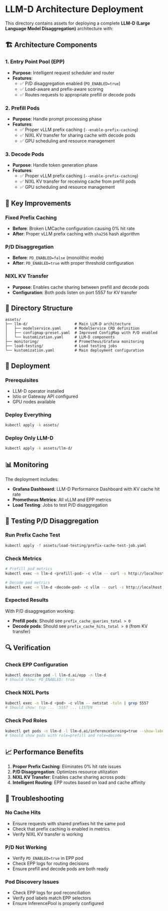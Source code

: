 # LLM-D Architecture Deployment

This directory contains assets for deploying a complete **LLM-D (Large Language Model Disaggregation)** architecture with:

## 🏗️ Architecture Components

### 1. **Entry Point Pool (EPP)**
- **Purpose**: Intelligent request scheduler and router
- **Features**: 
  - ✅ P/D disaggregation enabled (`PD_ENABLED=true`)
  - ✅ Load-aware and prefix-aware scoring
  - ✅ Routes requests to appropriate prefill or decode pods

### 2. **Prefill Pods**
- **Purpose**: Handle prompt processing phase
- **Features**:
  - ✅ Proper vLLM prefix caching (`--enable-prefix-caching`)
  - ✅ NIXL KV transfer for sharing cache with decode pods
  - ✅ GPU scheduling and resource management

### 3. **Decode Pods**
- **Purpose**: Handle token generation phase
- **Features**:
  - ✅ Proper vLLM prefix caching (`--enable-prefix-caching`)
  - ✅ NIXL KV transfer for receiving cache from prefill pods
  - ✅ GPU scheduling and resource management

## 🔧 Key Improvements

### Fixed Prefix Caching
- **Before**: Broken LMCache configuration causing 0% hit rate
- **After**: Proper vLLM prefix caching with `sha256` hash algorithm

### P/D Disaggregation
- **Before**: `PD_ENABLED=false` (monolithic mode)
- **After**: `PD_ENABLED=true` with proper threshold configuration

### NIXL KV Transfer
- **Purpose**: Enables cache sharing between prefill and decode pods
- **Configuration**: Both pods listen on port 5557 for KV transfer

## 📁 Directory Structure

```
assets/
├── llm-d/                     # Main LLM-D architecture
│   ├── modelservice.yaml      # ModelService CRD definition
│   ├── configmap-preset.yaml  # Improved ConfigMap with P/D enabled
│   └── kustomization.yaml     # LLM-D components
├── monitoring/                # Prometheus/Grafana monitoring
├── load-testing/              # Load testing jobs
└── kustomization.yaml         # Main deployment configuration
```

## 🚀 Deployment

### Prerequisites
- LLM-D operator installed
- Istio or Gateway API configured
- GPU nodes available

### Deploy Everything
```bash
kubectl apply -k assets/
```

### Deploy Only LLM-D
```bash
kubectl apply -k assets/llm-d/
```

## 📊 Monitoring

The deployment includes:
- **Grafana Dashboard**: LLM-D Performance Dashboard with KV cache hit rate
- **Prometheus Metrics**: All vLLM and EPP metrics
- **Load Testing**: Jobs to test P/D disaggregation

## 🧪 Testing P/D Disaggregation

### Run Prefix Cache Test
```bash
kubectl apply -f assets/load-testing/prefix-cache-test-job.yaml
```

### Check Metrics
```bash
# Prefill pod metrics
kubectl exec -n llm-d <prefill-pod> -c vllm -- curl -s http://localhost:8000/metrics | grep prefix_cache

# Decode pod metrics  
kubectl exec -n llm-d <decode-pod> -c vllm -- curl -s http://localhost:8001/metrics | grep prefix_cache
```

### Expected Results
With P/D disaggregation working:
- **Prefill pods**: Should see `prefix_cache_queries_total > 0`
- **Decode pods**: Should see `prefix_cache_hits_total > 0` (from KV transfer)

## 🔍 Verification

### Check EPP Configuration
```bash
kubectl describe pod -l llm-d.ai/epp -n llm-d
# Should show: PD_ENABLED: true
```

### Check NIXL Ports
```bash
kubectl exec -n llm-d <pod> -c vllm -- netstat -tuln | grep 5557
# Should show: tcp ... :5557 ... LISTEN
```

### Check Pod Roles
```bash
kubectl get pods -n llm-d -l llm-d.ai/inferenceServing=true --show-labels
# Should show pods with role=prefill and role=decode
```

## 📈 Performance Benefits

1. **Proper Prefix Caching**: Eliminates 0% hit rate issues
2. **P/D Disaggregation**: Optimizes resource utilization
3. **NIXL KV Transfer**: Enables cache sharing across pods
4. **Intelligent Routing**: EPP routes based on load and cache affinity

## 🐛 Troubleshooting

### No Cache Hits
- Ensure requests with shared prefixes hit the same pod
- Check that prefix caching is enabled in metrics
- Verify NIXL KV transfer is working

### P/D Not Working
- Verify `PD_ENABLED=true` in EPP pod
- Check EPP logs for routing decisions
- Ensure prefill and decode pods are both ready

### Pod Discovery Issues
- Check EPP logs for pod reconciliation
- Verify pod labels match EPP selectors
- Ensure InferencePool is properly configured
